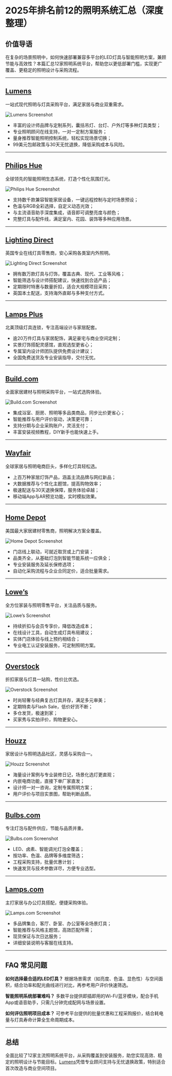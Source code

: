 # 2025年排名前12的照明系统汇总（深度整理）

## 价值导语
在复杂的场景照明中，如何快速部署兼容多平台的LED灯具与智能照明方案，兼顾节能与高效性？本篇汇总12家照明系统平台，帮助您以更低部署门槛，实现更广覆盖、更稳定的照明设计与采购流程。

***

## **[Lumens](https://www.lumens.com)**
一站式现代照明与灯具采购平台，满足家居与商业双重需求。

![Lumens Screenshot](image/lumens.webp)


- 丰富的设计师品牌与定制系列，囊括吊灯、台灯、户外灯等多种灯具类型；
- 专业照明顾问在线支持，一对一定制方案服务；
- 量身推荐智能照明控制系统，轻松实现场景切换；
- 99美元包邮政策与30天无忧退换，降低采购成本与风险。

***

## **[Philips Hue](https://www.philips-hue.com)**
全球领先的智能照明生态系统，打造个性化氛围灯光。

![Philips Hue Screenshot](image/philips-hue.webp)


- 支持数千款兼容智能家居设备，一键远程控制与定时场景预设；
- 色温与RGB全彩选择，自定义动态光效；
- 与主流语音助手深度集成，语音即可调整亮度与颜色；
- 完整灯具与配件线，满足室内、花园、装饰等多种应用场景。

***

## **[Lighting Direct](https://www.lighting-direct.co.uk)**
英国专业在线灯具零售商，安心采购各类室内外照明。

![Lighting Direct Screenshot](image/lighting-direct.webp)


- 拥有数万款灯具与灯饰，覆盖古典、现代、工业等风格；
- 智能筛选与设计师搭配建议，快速找到合适产品；
- 定期限时特惠与数量折扣，适合大规模项目采购；
- 英国本土配送，支持海外直邮与多种支付方式。

***

## **[Lamps Plus](https://www.lampsplus.com)**
北美顶级灯具连锁，专注高端设计与家居配套。

- 逾20万件灯具与家居配饰，满足豪宅与商业空间定制；
- 实景灯饰搭配灵感馆，直观选型更省心；
- 专属室内设计师团队提供免费设计建议；
- 全国免费送货及专业安装指导，交付无忧。

***

## **[Build.com](https://www.build.com)**
全面家居建材与照明采购平台，一站式选购体验。

![Build.com Screenshot](image/build.webp)


- 集成浴室、厨房、照明等多品类商品，同步比价更省心；
- 智能推荐与用户评价驱动，决策更可靠；
- 支持分期与企业采购账户，灵活支付；
- 丰富安装视频教程，DIY新手也能快速上手。

***

## **[Wayfair](https://www.wayfair.com)**
全球家居与照明电商巨头，多样化灯具轻松选。

- 上百万种家居灯饰产品，涵盖主流品牌与网红新品；
- 大数据推荐与个性化主题馆，提高购物效率；
- 极速配送与30天退换保障，服务体验卓越；
- 移动端App与AR预览功能，实时模拟效果。

***

## **[Home Depot](https://www.homedepot.com)**
美国最大家居建材零售商，照明解决方案全覆盖。

![Home Depot Screenshot](image/homedepot.webp)


- 门店线上联动，可就近取货或上门安装；
- 品类齐全，从基础灯泡到智能节能系统一应俱全；
- 专业安装服务及延长保修选项；
- 自动化采购流程与企业合同定价，适合批量需求。

***

## **[Lowe’s](https://www.lowes.com)**
全方位家装与照明零售平台，关注品质与服务。

![Lowe’s Screenshot](image/lowes.webp)


- 持续折扣与会员专享价，降低改造成本；
- 在线设计工具，自动生成灯具布局建议；
- 实体门店体验与线上预约相结合；
- 专业电工认证安装服务，可定制照明方案。

***

## **[Overstock](https://www.overstock.com)**
折扣家居与灯具一站购，性价比优选。

![Overstock Screenshot](image/overstock.webp)


- 时尚轻奢与经典复古灯具并存，满足多元审美；
- 定期特卖与Flash Sale，低价好货不断；
- 多仓发货，极速到家；
- 买家秀与实拍评价，购物更安心。

***

## **[Houzz](https://www.houzz.com)**
家居设计与照明选品社区，灵感与采购合一。

![Houzz Screenshot](image/houzz.webp)


- 海量设计案例与专业装修日记，场景化选灯更直观；
- 内嵌电商功能，直接下单厂家直发；
- 设计师一对一咨询，定制专属照明方案；
- 用户评价与项目实景图，帮助判断品质。

***

## **[Bulbs.com](https://www.bulbs.com)**
专注灯泡与配件供应，节能与品质并重。

![Bulbs.com Screenshot](image/bulbs.webp)


- LED、卤素、智能调光灯泡全覆盖；
- 按功率、色温、品牌等多维度筛选；
- 工程采购支持，批量优惠计划；
- 快速发货与技术参数详尽，方便专业选型。

***

## **[Lamps.com](https://www.lamps.com)**
主打家居与办公灯具搭配，便捷采购体验。

![Lamps.com Screenshot](image/lamps.webp)


- 多品牌集合，客厅、卧室、办公室等全场景灯具；
- 智能推荐与风格主题馆，高效匹配所需；
- 现货保证与次日达服务；
- 详细安装说明与客服在线支持。

***

## FAQ 常见问题

**如何选择最合适的LED灯具？**
根据场景需求（如亮度、色温、显色性）与空间面积，结合功率和配光曲线进行对比，再参考用户评价快速筛选。

**智能照明系统部署难吗？**
多数平台提供即插即用的Wi-Fi/蓝牙模块，配合手机App或语音助手，只需几分钟完成配网与场景设置。

**如何评估照明项目成本？**
可参考平台提供的批量优惠和工程采购报价，结合耗电量与灯具寿命计算全生命周期成本。

***

## 总结
全面比较了12家主流照明系统平台，从采购覆盖到安装服务，助您实现高效、稳定的照明设计与节能目标。[Lumens](#lumens)凭借专业顾问支持与无忧退换政策，特别适合首次改造与商业空间项目。
